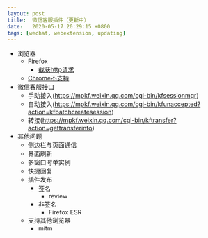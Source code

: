 ```yaml
---
layout: post
title:  微信客服插件（更新中）
date:   2020-05-17 20:29:15 +0800
tags: [wechat, webextension, updating]
---
```


* 浏览器
  * Firefox
    * [截获http请求](https://developer.mozilla.org/en-US/docs/Mozilla/Add-ons/WebExtensions/Intercept_HTTP_requests)
  * [Chrome不支持](https://developer.mozilla.org/en-US/docs/Mozilla/Add-ons/WebExtensions/API/webRequest/filterResponseData)
* 微信客服接口
  * 手动接入(https://mpkf.weixin.qq.com/cgi-bin/kfsessionmgr)
  * 自动接入(https://mpkf.weixin.qq.com/cgi-bin/kfunaccepted?action=kfbatchcreatesession)
  * 转接(https://mpkf.weixin.qq.com/cgi-bin/kftransfer?action=gettransferinfo)
* 其他问题
  * 侧边栏与页面通信
  * 界面刷新
  * 多窗口时单实例
  * 快捷回复
  * 插件发布
    * 签名
      * review
    * 非签名
      * Firefox ESR
  * 支持其他浏览器
    * mitm